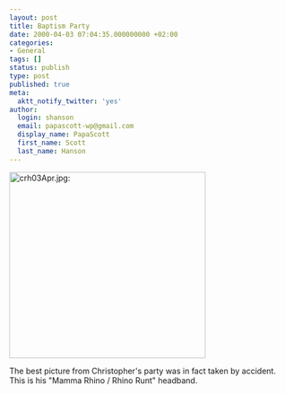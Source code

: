 ```yaml
---
layout: post
title: Baptism Party
date: 2000-04-03 07:04:35.000000000 +02:00
categories:
- General
tags: []
status: publish
type: post
published: true
meta:
  aktt_notify_twitter: 'yes'
author:
  login: shanson
  email: papascott-wp@gmail.com
  display_name: PapaScott
  first_name: Scott
  last_name: Hanson
---
```

<p><img src="https://res.cloudinary.com/papascott/image/upload/wordpress/wp-content/uploads/2000/04/Dscn0007001.jpg" height="332" width="350" border="0" alt="crh03Apr.jpg: " /></p>
<p>The best picture from Christopher's party was in fact taken by accident. This is his "Mamma Rhino / Rhino Runt" headband.</p>
